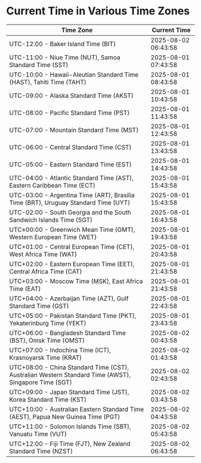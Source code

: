 # Current Time in Various Time Zones

| Time Zone | Current Time |
|-----------|--------------|
| UTC-12:00 - Baker Island Time (BIT) | 2025-08-02 06:43:58 |
| UTC-11:00 - Niue Time (NUT), Samoa Standard Time (SST) | 2025-08-01 07:43:58 |
| UTC-10:00 - Hawaii-Aleutian Standard Time (HAST), Tahiti Time (TAHT) | 2025-08-01 08:43:58 |
| UTC-09:00 - Alaska Standard Time (AKST) | 2025-08-01 10:43:58 |
| UTC-08:00 - Pacific Standard Time (PST) | 2025-08-01 11:43:58 |
| UTC-07:00 - Mountain Standard Time (MST) | 2025-08-01 12:43:58 |
| UTC-06:00 - Central Standard Time (CST) | 2025-08-01 13:43:58 |
| UTC-05:00 - Eastern Standard Time (EST) | 2025-08-01 14:43:58 |
| UTC-04:00 - Atlantic Standard Time (AST), Eastern Caribbean Time (ECT) | 2025-08-01 15:43:58 |
| UTC-03:00 - Argentina Time (ART), Brasília Time (BRT), Uruguay Standard Time (UYT) | 2025-08-01 15:43:58 |
| UTC-02:00 - South Georgia and the South Sandwich Islands Time (SGT) | 2025-08-01 16:43:58 |
| UTC±00:00 - Greenwich Mean Time (GMT), Western European Time (WET) | 2025-08-01 19:43:58 |
| UTC+01:00 - Central European Time (CET), West Africa Time (WAT) | 2025-08-01 20:43:58 |
| UTC+02:00 - Eastern European Time (EET), Central Africa Time (CAT) | 2025-08-01 21:43:58 |
| UTC+03:00 - Moscow Time (MSK), East Africa Time (EAT) | 2025-08-01 21:43:58 |
| UTC+04:00 - Azerbaijan Time (AZT), Gulf Standard Time (GST) | 2025-08-01 22:43:58 |
| UTC+05:00 - Pakistan Standard Time (PKT), Yekaterinburg Time (YEKT) | 2025-08-01 23:43:58 |
| UTC+06:00 - Bangladesh Standard Time (BST), Omsk Time (OMST) | 2025-08-02 00:43:58 |
| UTC+07:00 - Indochina Time (ICT), Krasnoyarsk Time (KRAT) | 2025-08-02 01:43:58 |
| UTC+08:00 - China Standard Time (CST), Australian Western Standard Time (AWST), Singapore Time (SGT) | 2025-08-02 02:43:58 |
| UTC+09:00 - Japan Standard Time (JST), Korea Standard Time (KST) | 2025-08-02 03:43:58 |
| UTC+10:00 - Australian Eastern Standard Time (AEST), Papua New Guinea Time (PGT) | 2025-08-02 04:43:58 |
| UTC+11:00 - Solomon Islands Time (SBT), Vanuatu Time (VUT) | 2025-08-02 05:43:58 |
| UTC+12:00 - Fiji Time (FJT), New Zealand Standard Time (NZST) | 2025-08-02 06:43:58 |
